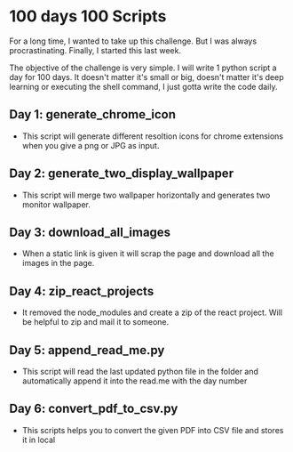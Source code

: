 # 100 days 100 Scripts

For a long time, I wanted to take up this challenge. But I was always procrastinating. Finally, I started this last week. 

The objective of the challenge is very simple. I will write 1 python script a day for 100 days. It doesn't matter it's small or big, doesn't matter it's deep learning or executing the shell command, I just gotta write the code daily. 

## Day 1:  generate_chrome_icon

- This script will generate different resoltion icons for chrome extensions when you give a png or JPG as input.

## Day 2: generate_two_display_wallpaper
- This script will merge two wallpaper horizontally and generates two monitor wallpaper.

## Day 3: download_all_images

- When a static link is given it will scrap the page and download all the images in the page.

## Day 4: zip_react_projects

- It removed the node_modules and create a zip of the react project. Will be helpful to zip and mail it to someone. 

## Day 5: append_read_me.py
- This script will read the last updated python file in the folder and automatically append it into the read.me with the day number


## Day 6: convert_pdf_to_csv.py
- This scripts helps you to convert the given PDF into CSV file and stores it in local
